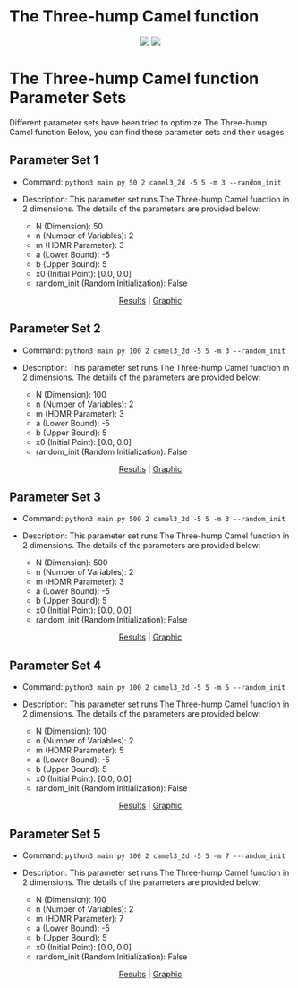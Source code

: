 # The Three-hump Camel function
<p align="center">
  <img src="https://www.sfu.ca/~ssurjano/camel3.png">
  <img src="https://www.sfu.ca/~ssurjano/camel32.png">
</p>

# The Three-hump Camel function Parameter Sets

Different parameter sets have been tried to optimize The Three-hump Camel function Below, you can find these parameter sets and their usages.

## Parameter Set 1

- Command: `python3 main.py 50 2 camel3_2d -5 5 -m 3 --random_init `
- Description: This parameter set runs The Three-hump Camel function in 2 dimensions. The details of the parameters are provided below:

  - N (Dimension): 50
  - n (Number of Variables): 2
  - m (HDMR Parameter): 3
  - a (Lower Bound): -5
  - b (Upper Bound): 5
  - x0 (Initial Point): [0.0, 0.0]
  - random_init (Random Initialization): False     

<p align="center"> 
    <a href="https://github.com/app2scale/hdmr-opt/tree/main/results/camel3/camel3_2d_a-5_b5_N50_m3_randomInit.txt">Results</a>
    <span> | </span>
    <a href="https://github.com/app2scale/hdmr-opt/tree/main/results/camel3/camel3_2d_a-5_b5_N50_m3_randomInit.png">Graphic</a>
</p>

## Parameter Set 2

- Command: `python3 main.py 100 2 camel3_2d -5 5 -m 3 --random_init`
- Description: This parameter set runs The Three-hump Camel function  in 2 dimensions. The details of the parameters are provided below:

  - N (Dimension): 100
  - n (Number of Variables): 2
  - m (HDMR Parameter): 3
  - a (Lower Bound): -5
  - b (Upper Bound): 5
  - x0 (Initial Point): [0.0, 0.0]
  - random_init (Random Initialization): False     

<p align="center">
    <a href="https://github.com/app2scale/hdmr-opt/tree/main/results/camel3/camel3_2d_a-5_b5_N100_m3_randomInit.txt">Results</a>
    <span> | </span>
    <a href="https://github.com/app2scale/hdmr-opt/tree/main/results/camel3/camel3_2d_a-5_b5_N100_m3_randomInit.png">Graphic</a>
</p>

## Parameter Set 3

- Command: `python3 main.py 500 2 camel3_2d -5 5 -m 3 --random_init`
- Description: This parameter set runs The Three-hump Camel function  in 2 dimensions. The details of the parameters are provided below:

  - N (Dimension): 500
  - n (Number of Variables): 2
  - m (HDMR Parameter): 3
  - a (Lower Bound): -5
  - b (Upper Bound): 5
  - x0 (Initial Point): [0.0, 0.0]
  - random_init (Random Initialization): False     

<p align="center">
    <a href="https://github.com/app2scale/hdmr-opt/tree/main/results/camel3/camel3_2d_a-5_b5_N500_m3_randomInit.txt">Results</a>
    <span> | </span>
    <a href="https://github.com/app2scale/hdmr-opt/tree/main/results/camel3/camel3_2d_a-5_b5_N500_m3_randomInit.png">Graphic</a>
</p>

## Parameter Set 4

- Command: `python3 main.py 100 2 camel3_2d -5 5 -m 5 --random_init`
- Description: This parameter set runs The Three-hump Camel function  in 2 dimensions. The details of the parameters are provided below:

  - N (Dimension): 100
  - n (Number of Variables): 2
  - m (HDMR Parameter): 5
  - a (Lower Bound): -5
  - b (Upper Bound): 5
  - x0 (Initial Point): [0.0, 0.0]
  - random_init (Random Initialization): False     

<p align="center">
    <a href="https://github.com/app2scale/hdmr-opt/tree/main/results/camel3/camel3_2d_a-5_b5_N100_m5_randomInit.txt">Results</a>
    <span> | </span>
    <a href="https://github.com/app2scale/hdmr-opt/tree/main/results/camel3/camel3_2d_a-5_b5_N100_m5_randomInit.png">Graphic</a>
</p>

## Parameter Set 5

- Command: `python3 main.py 100 2 camel3_2d -5 5 -m 7 --random_init`
- Description: This parameter set runs The Three-hump Camel function in 2 dimensions. The details of the parameters are provided below:

  - N (Dimension): 100
  - n (Number of Variables): 2
  - m (HDMR Parameter): 7
  - a (Lower Bound): -5
  - b (Upper Bound): 5
  - x0 (Initial Point): [0.0, 0.0]
  - random_init (Random Initialization): False     

<p align="center">
    <a href="https://github.com/app2scale/hdmr-opt/tree/main/results/camel3/camel3_2d_a-5_b5_N100_m7_randomInit.txt">Results</a>
    <span> | </span>
    <a href="https://github.com/app2scale/hdmr-opt/tree/main/results/camel3/camel3_2d_a-5_b5_N100_m7_randomInit.png">Graphic</a>
</p>